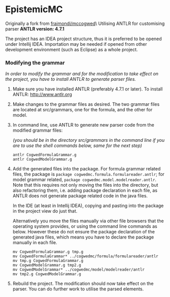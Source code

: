 # EpistemicMC
Originally a fork from [fraimondi/mccogwed][1]\\
Utilising ANTLR for customising parser
**ANTLR version: 4.7.1**

The project has an IDEA project structure, thus it is preferred to be opened under Intellij IDEA. Importation may be needed if opened from other development environment (such as Eclipse) as a whole project. 

### Modifying the grammar

*In order to modify the grammar and for the modification to take effect on the project, you have to install ANTLR to generate parser files.* 

1. Make sure you have installed ANTLR (preferably 4.7.1 or later). To install ANTLR: http://www.antlr.org

2. Make changes to the grammar files as desired. The two grammar files are located at src/grammars, one for the formula, and the other for model. 

3. In command line, use ANTLR to generate new parser code from the modified grammar files:

   *(you should be in the directory src/grammars in the command line if you are to use the shell commands below, same for the next step)*

   ```shell
   antlr CogwedFormulaGrammar.g
   antlr CogwedModelGrammar.g
   ```

4. Add the generated files into the package. For formula grammar related files, the package is `package cogwedmc.formula.formulareader.antlr`; for model grammar related, `package cogwedmc.model.modelreader.antlr`. Note that this requires not only moving the files into the directory, but also refactoring them, i.e. adding package declaration in each file, as ANTLR does not generate package related code in the java files. 

   In the IDE (at least in Intellij IDEA), copying and pasting into the package in the project view do just that. 

   Alternatively you move the files manually via other file browsers that the operating system provides, or using the command line commands as below. However these do not ensure the package declaration of the generated java files, which means you have to declare the package manually in each file.

   ```shell
   mv CogwedFormulaGrammar.g tmp.g
   mv CogwedFormulaGrammar* ../cogwedmc/formula/formulareader/antlr
   mv tmp.g CogwedFormulaGrammar.g
   mv CogwedModelGrammar.g tmp2.g
   mv CogwedModelGrammar* ../cogwedmc/model/modelreader/antlr
   mv tmp2.g CogwedModelGrammar.g
   ```

5. Rebuild the project. The modification should now take effect on the parser. You can do further work to utilise the parsed elements.




[1]:	https://github.com/fraimondi/mccogwed